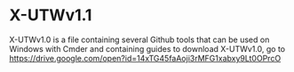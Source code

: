 # X-UTWv1.1
X-UTWv1.0 is a file containing several Github tools that can be used on Windows with Cmder and containing guides
to download X-UTWv1.0, go to https://drive.google.com/open?id=14xTG45faAoji3rMFG1xabxy9Lt0OPrcO
